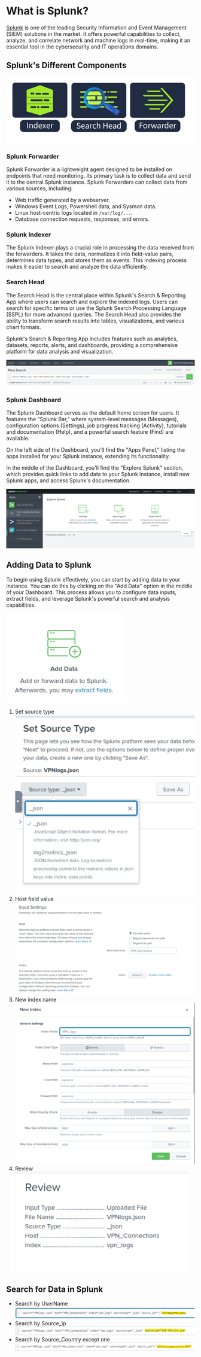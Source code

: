 # What is Splunk?

[Splunk](https://www.splunk.com/) is one of the leading Security Information and Event Management (SIEM) solutions in the market. It offers powerful capabilities to collect, analyze, and correlate network and machine logs in real-time, making it an essential tool in the cybersecurity and IT operations domains.

## Splunk's Different Components

![alt text](https://github.com/DarioBeneventi/Cybersecurity_Portfolio/blob/main/Splunk/Basics/images/image1.png?raw=true)

### Splunk Forwarder

Splunk Forwarder is a lightweight agent designed to be installed on endpoints that need monitoring. Its primary task is to collect data and send it to the central Splunk instance. Splunk Forwarders can collect data from various sources, including:

- Web traffic generated by a webserver.
- Windows Event Logs, Powershell data, and Sysmon data.
- Linux host-centric logs located in `/var/log/...`.
- Database connection requests, responses, and errors.

### Splunk Indexer

The Splunk Indexer plays a crucial role in processing the data received from the forwarders. It takes the data, normalizes it into field-value pairs, determines data types, and stores them as events. This indexing process makes it easier to search and analyze the data efficiently.

### Search Head

The Search Head is the central place within Splunk's Search & Reporting App where users can search and explore the indexed logs. Users can search for specific terms or use the Splunk Search Processing Language (SSPL) for more advanced queries. The Search Head also provides the ability to transform search results into tables, visualizations, and various chart formats.

Splunk's Search & Reporting App includes features such as analytics, datasets, reports, alerts, and dashboards, providing a comprehensive platform for data analysis and visualization.

![alt text](https://github.com/DarioBeneventi/Cybersecurity_Portfolio/blob/main/Splunk/Basics/images/image2.png?raw=true)

### Splunk Dashboard

The Splunk Dashboard serves as the default home screen for users. It features the "Splunk Bar," where system-level messages (Messages), configuration options (Settings), job progress tracking (Activity), tutorials and documentation (Help), and a powerful search feature (Find) are available.

On the left side of the Dashboard, you'll find the "Apps Panel," listing the apps installed for your Splunk instance, extending its functionality.

In the middle of the Dashboard, you'll find the "Explore Splunk" section, which provides quick links to add data to your Splunk instance, install new Splunk apps, and access Splunk's documentation.

![alt text](https://github.com/DarioBeneventi/Cybersecurity_Portfolio/blob/main/Splunk/Basics/images/image3.png?raw=true)

## Adding Data to Splunk

To begin using Splunk effectively, you can start by adding data to your instance. You can do this by clicking on the "Add Data" option in the middle of your Dashboard. This process allows you to configure data inputs, extract fields, and leverage Splunk's powerful search and analysis capabilities.

![alt text](https://github.com/DarioBeneventi/Cybersecurity_Portfolio/blob/main/Splunk/Basics/images/image4.png?raw=true)

1. Set source type
![alt text](https://github.com/DarioBeneventi/Cybersecurity_Portfolio/blob/main/Splunk/Basics/images/image5.png?raw=true)
2. Host field value
![alt text](https://github.com/DarioBeneventi/Cybersecurity_Portfolio/blob/main/Splunk/Basics/images/image6.png?raw=true)
3. New index name
![alt text](https://github.com/DarioBeneventi/Cybersecurity_Portfolio/blob/main/Splunk/Basics/images/image7.png?raw=true)
4. Review
![alt text](https://github.com/DarioBeneventi/Cybersecurity_Portfolio/blob/main/Splunk/Basics/images/image8.png?raw=true)

## Search for Data in Splunk

- Search by UserName
![alt text](https://github.com/DarioBeneventi/Cybersecurity_Portfolio/blob/main/Splunk/Basics/images/image9.png?raw=true)
- Search by Source_ip
![alt text](https://github.com/DarioBeneventi/Cybersecurity_Portfolio/blob/main/Splunk/Basics/images/image10.png?raw=true)
- Search by Source_Country except one
![alt text](https://github.com/DarioBeneventi/Cybersecurity_Portfolio/blob/main/Splunk/Basics/images/image11.png?raw=true)


